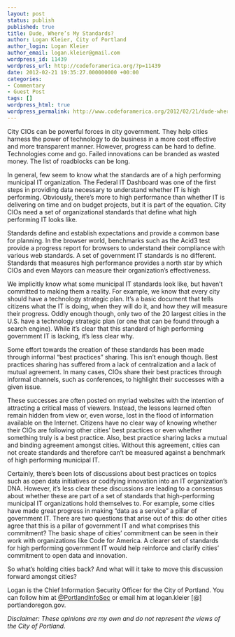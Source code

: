 ```yaml
---
layout: post
status: publish
published: true
title: Dude, Where’s My Standards?
author: Logan Kleier, City of Portland
author_login: Logan Kleier
author_email: logan.kleier@gmail.com
wordpress_id: 11439
wordpress_url: http://codeforamerica.org/?p=11439
date: 2012-02-21 19:35:27.000000000 +00:00
categories:
- Commentary
- Guest Post
tags: []
wordpress_html: true
wordpress_permalink: http://www.codeforamerica.org/2012/02/21/dude-where%e2%80%99s-my-standards/
---
```


<p>City CIOs can be powerful forces in city government. They help cities harness the power of technology to do business in a more cost effective and more transparent manner. However, progress can be hard to define. Technologies come and go. Failed innovations can be branded as wasted money. The list of roadblocks can be long.</p>
<p>In general, few seem to know what the standards are of a high performing municipal IT organization. The Federal IT Dashboard was one of the first steps in providing data necessary to understand whether IT is high performing. Obviously, there’s more to high performance than whether IT is delivering on time and on budget projects, but it is part of the equation. City CIOs need a set of organizational standards that define what high performing IT looks like.</p>
<p>Standards define and establish expectations and provide a common base for planning. In the browser world, benchmarks such as the Acid3 test provide a progress report for browsers to understand their compliance with various web standards. A set of government IT standards is no different. Standards that measures high performance provides a north star by which CIOs and even Mayors can measure their organization’s effectiveness.</p>
<p>We implicitly know what some municipal IT standards look like, but haven’t committed to making them a reality. For example, we know that every city should have a technology strategic plan. It’s a basic document that tells citizens what the IT is doing, when they will do it, and how they will measure their progress. Oddly enough though, only two of the 20 largest cities in the U.S. have a technology strategic plan (or one that can be found through a search engine). While it’s clear that this standard of high performing government IT is lacking, it’s less clear why.</p>
<p>Some effort towards the creation of these standards has been made through informal “best practices” sharing. This isn’t enough though. Best practices sharing has suffered from a lack of centralization and a lack of mutual agreement. In many cases, CIOs share their best practices through informal channels, such as conferences, to highlight their successes with a given issue.</p>
<p>These successes are often posted on myriad websites with the intention of attracting a critical mass of viewers. Instead, the lessons learned often remain hidden from view or, even worse, lost in the flood of information available on the Internet. Citizens have no clear way of knowing whether their CIOs are following other cities’ best practices or even whether something truly is a best practice. Also, best practice sharing lacks a mutual and binding agreement amongst cities. Without this agreement, cities can not create standards and therefore can’t be measured against a benchmark of high performing municipal IT.</p>
<p>Certainly, there’s been lots of discussions about best practices on topics such as open data initiatives or codifying innovation into an IT organization’s DNA. However, it’s less clear these discussions are leading to a consensus about whether these are part of a set of standards that high-performing municipal IT organizations hold themselves to. For example, some cities have made great progress in making “data as a service” a pillar of government IT. There are two questions that arise out of this: do other cities agree that this is a pillar of government IT and what comprises this commitment? The basic shape of cities’ commitment can be seen in their work with organizations like Code for America. A clearer set of standards for high performing government IT would help reinforce and clarify cities’ commitment to open data and innovation.</p>
<p>So what’s holding cities back? And what will it take to move this discussion forward amongst cities?</p>
<p>Logan is the Chief Information Security Officer for the City of Portland. You can follow him at <a href="https://twitter.com/#!/portlandinfosec" target="_blank">@PortlandInfoSec</a> or email him at logan.kleier [@] portlandoregon.gov.</p>
<p><em>Disclaimer: These opinions are my own and do not represent the views of the City of Portland.</em></p>
